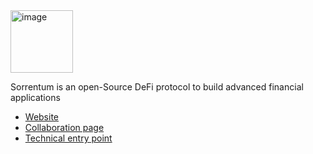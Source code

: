 <!--ts-->




<!--te-->

<img width="100" alt="image" src="https://user-images.githubusercontent.com/33238329/216777823-851b28ed-7d7a-4b52-9d71-ab38d146edc3.png">

Sorrentum is an open-Source DeFi protocol to build advanced financial applications

- [Website](https://www.sorrentum.org)
- [Collaboration page](https://github.com/sorrentum/sorrentum/wiki/Welcome-to-the-Sorrentum-Project)
- [Technical entry point](https://docs.google.com/document/d/14Ul5uWd7NU1zZ9ZLHp1TerLMN7MOfS5MS5bSX-2rBQ8/edit)
